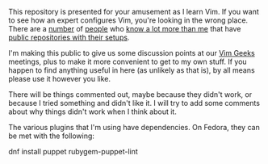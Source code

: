 This repository is presented for your amusement as I learn Vim.  If you want to
see how an expert configures Vim, you're looking in the wrong place.  There are
a [number][1] of [people][2] who [know a lot more than me][3] that have [public
repositories with their setups][4].

  [1]: https://github.com/wnodom/wnodom-vim-environment
  [2]: https://github.com/thoughtstream/Damian-Conway-s-Vim-Setup
  [3]: https://github.com/tpope/tpope
  [4]: http://www.google.com/search?q=site%3Agithub.com+.vimrc

I'm making this public to give us some discussion points at our [Vim Geeks][5]
meetings, plus to make it more convenient to get to my own stuff.  If you happen
to find anything useful in here (as unlikely as that is), by all means please
use it however you like.

  [5]: http://www.vimgeeks.org/

There will be things commented out, maybe because they didn't work, or because I
tried something and didn't like it.  I will try to add some comments about why
things didn't work when I think about it.

The various plugins that I'm using have dependencies.  On Fedora, they can be
met with the following:

  dnf install puppet rubygem-puppet-lint

<!--
  vim: ai et tw=80 spell spelllang=en
-->

